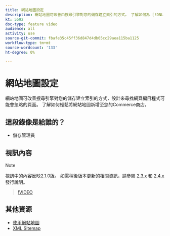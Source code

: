 ```yaml
---
title: 網站地圖設定
description: 網站地圖可改善由搜尋引擎對您的儲存建立索引的方式。 了解如何為 [!DNL Commerce] 儲存於「管理員」中。
kt: 5592
doc-type: feature video
audience: all
activity: use
source-git-commit: fbafe35c45ff36d847d4db05cc29aea115ba1125
workflow-type: tm+mt
source-wordcount: '133'
ht-degree: 0%

---
```



# 網站地圖設定

網站地圖可改善搜尋引擎對您的儲存建立索引的方式，設計來尋找網頁編目程式可能會忽略的頁面。 了解如何輕鬆將網站地圖新增至您的Commerce商店。

## 這段錄像是給誰的？

- 儲存管理員

## 視訊內容

>[!NOTE]
>
>視訊中的內容反映2.1.0版。 如需稍後版本更新的相關資訊，請參閱 [2.3.x](https://devdocs.magento.com/guides/v2.3/release-notes/bk-release-notes.html) 和 [2.4.x](https://devdocs.magento.com/guides/v2.4/release-notes/bk-release-notes.html) 發行說明。

>[!VIDEO](https://video.tv.adobe.com/v/35748?quality=12&learn=on)

## 其他資源

- [使用網站地圖](https://docs.magento.com/user-guide/marketing/sitemap-xml.html)
- [XML Sitemap](https://docs.magento.com/user-guide/configuration/catalog/xml-sitemap.html)
